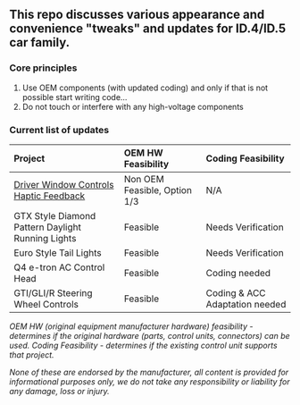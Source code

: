 ## This repo discusses various appearance and convenience "tweaks" and updates for ID.4/ID.5 car family. 

### Core principles

1.	Use OEM components (with updated coding) and only if that is not possible start writing code...
2.	Do not touch or interfere with any high-voltage components

### Current list of updates



| Project | OEM HW Feasibility | Coding Feasibility |
| :------------- | :------------- | :------------- |
| [Driver Window Controls Haptic Feedback](</blob/main/Driver%20Window%20Controls%20Haptic%20Feedback.md>) | Non OEM Feasible, Option 1/3 | N/A |
| GTX Style Diamond Pattern Daylight Running Lights | Feasible | Needs Verification |
| Euro Style Tail Lights | Feasible | Needs Verification |
| Q4 e-tron AC Control Head | Feasible | Coding needed |
| GTI/GLI/R Steering Wheel Controls | Feasible | Coding & ACC Adaptation needed |


   _OEM HW (original equipment manufacturer hardware) feasibility - determines if the original hardware (parts, control units, connectors) can be used. Coding Feasibility - determines if the existing control unit supports that project._


_None of these are endorsed by the manufacturer, all content is provided for informational purposes only, we do not take any responsibility or liability for any damage, loss or injury._
